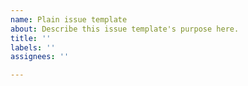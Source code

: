 ```yaml
---
name: Plain issue template
about: Describe this issue template's purpose here.
title: ''
labels: ''
assignees: ''

---
```



